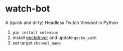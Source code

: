 # watch-bot
A (quick and dirty) Headless Twitch Viewbot in Python


1) `pip install selenium`
2) install [geckdriver](https://github.com/mozilla/geckodriver) and update `gecko_path`
3) set target `channel_name`
